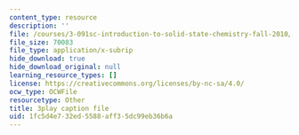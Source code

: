 ```yaml
---
content_type: resource
description: ''
file: /courses/3-091sc-introduction-to-solid-state-chemistry-fall-2010/1fc5d4e732ed5588aff35dc99eb36b6a_uCK1z-h7Jbc.vtt
file_size: 70083
file_type: application/x-subrip
hide_download: true
hide_download_original: null
learning_resource_types: []
license: https://creativecommons.org/licenses/by-nc-sa/4.0/
ocw_type: OCWFile
resourcetype: Other
title: 3play caption file
uid: 1fc5d4e7-32ed-5588-aff3-5dc99eb36b6a
---
```

